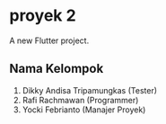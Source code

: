 # proyek 2

A new Flutter project.

## Nama Kelompok
1. Dikky Andisa Tripamungkas (Tester)
2. Rafi Rachmawan (Programmer)
3. Yocki Febrianto (Manajer Proyek)